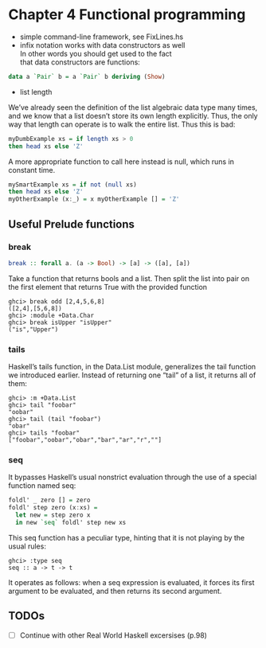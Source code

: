 # Chapter 4 Functional programming

- simple command-line framework, see FixLines.hs  
- infix notation works with data constructors as well  
In other words you should get used to the fact  
that data constructors are functions:    
```haskell
data a `Pair` b = a `Pair` b deriving (Show)
```

- list length

We’ve already seen the definition of the list algebraic data type many times, and we know that a list doesn’t store its own length explicitly. Thus, the only way that length can operate is to walk the entire list.
Thus this is bad:
```haskell
myDumbExample xs = if length xs > 0
then head xs else 'Z'
```
A more appropriate function to call here instead is null, which runs in constant time.
```haskell
mySmartExample xs = if not (null xs)
then head xs else 'Z'
myOtherExample (x:_) = x myOtherExample [] = 'Z'
```

## Useful Prelude functions

### break 
```haskell
break :: forall a. (a -> Bool) -> [a] -> ([a], [a])
```

Take a function that returns bools and a list. Then split the list into pair on the first element that returns True with the provided function 
```
ghci> break odd [2,4,5,6,8] 
([2,4],[5,6,8])
ghci> :module +Data.Char 
ghci> break isUpper "isUpper" 
("is","Upper")
```

### tails
Haskell’s tails function, in the Data.List module, generalizes the tail function we introduced earlier. Instead of returning one “tail” of a list, it returns all of them:
```
ghci> :m +Data.List  
ghci> tail "foobar"   
"oobar"  
ghci> tail (tail "foobar")  
"obar"
ghci> tails "foobar"  
["foobar","oobar","obar","bar","ar","r",""]
```

### seq

It bypasses Haskell’s usual nonstrict evaluation through the use of a special function named seq:
```haskell
foldl' _ zero [] = zero 
foldl' step zero (x:xs) =
  let new = step zero x
  in new `seq` foldl' step new xs
```  
This seq function has a peculiar type, hinting that it is not playing by the usual rules: 
```
ghci> :type seq
seq :: a -> t -> t
```
It operates as follows: when a seq expression is evaluated, it forces its first argument to be evaluated, and then returns its second argument.

## TODOs
- [ ] Continue with other Real World Haskell excersises (p.98)